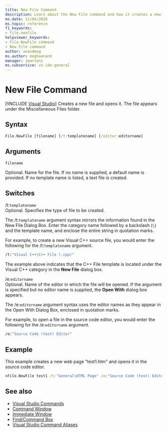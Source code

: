 ```yaml
---
title: New File Command
description: Learn about the New File command and how it creates a new file and opens it.
ms.date: 11/04/2016
ms.topic: reference
f1_keywords:
- file.newfile
helpviewer_keywords:
- File.NewFile command
- New File command
author: anandmeg
ms.author: meghaanand
manager: jmartens
ms.subservice: vs-ide-general
---
```

# New File Command

 [!INCLUDE [Visual Studio](~/includes/applies-to-version/vs-windows-only.md)]
Creates a new file and opens it. The file appears under the Miscellaneous Files folder.

## Syntax

```cmd
File.NewFile [filename] [/t:templatename] [/editor:editorname]
```

## Arguments
`filename`

Optional. Name for the file. If no name is supplied, a default name is provided. If no template name is listed, a text file is created.

## Switches
/t:`templatename`\
Optional. Specifies the type of file to be created.

The /t:`templatename` argument syntax mirrors the information found in the New File Dialog Box. Enter the category name followed by a backslash (`\`) and the template name, and enclose the entire string in quotation marks.

For example, to create a new Visual C++ source file, you would enter the following for the /t:`templatename` argument.

```cmd
/t:"Visual C++\C++ File (.cpp)"
```

The example above indicates that the C++ File template is located under the Visual C++ category in the **New File** dialog box.

/e:`editorname`\
Optional. Name of the editor in which the file will be opened. If the argument is specified but no editor name is supplied, the **Open With** dialog box appears.

The /e:`editorname` argument syntax uses the editor names as they appear in the Open With Dialog Box, enclosed in quotation marks.

For example, to open a file in the source code editor, you would enter the following for the /e:`editorname` argument.

```cmd
/e:"Source Code (text) Editor"
```

## Example
This example creates a new web page "test1.htm" and opens it in the source code editor.

```cmd
>File.NewFile test1 /t:"General\HTML Page" /e:"Source Code (text) Editor"
```

## See also

- [Visual Studio Commands](../../ide/reference/visual-studio-commands.md)
- [Command Window](../../ide/reference/command-window.md)
- [Immediate Window](../../ide/reference/immediate-window.md)
- [Find/Command Box](../../ide/find-command-box.md)
- [Visual Studio Command Aliases](../../ide/reference/visual-studio-command-aliases.md)
